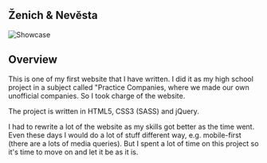 ## Ženich & Nevěsta

![Showcase](https://github.com/patrikPu/patrikp_zan/blob/master/showcase.jpg)

## Overview
This is one of my first website that I have written. I did it as my high school project in a subject called "Practice Companies, where we made our own unofficial companies. So I took charge of the website.

The project is written in HTML5, CSS3 (SASS) and jQuery.

I had to rewrite a lot of the website as my skills got better as the time went. Even these days I would do a lot of stuff different way, e.g. mobile-first (there are a lots of media queries). But I spent a lot of time on this project so it's time to move on and let it be as it is.
